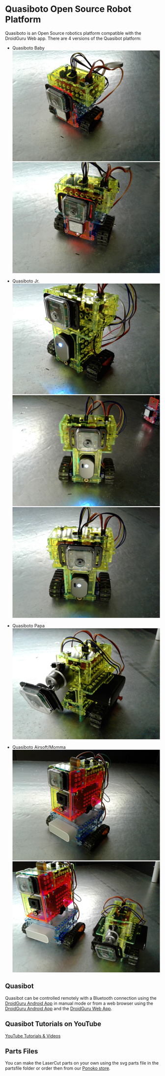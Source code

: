 # Quasiboto Open Source Robot Platform

Quasiboto is an Open Source robotics platform compatible with the DroidGuru Web app. There are 4 versions of the Quasibot platform:

* Quasiboto Baby
![Quasiboto Baby](./pics/quasibotBaby_iso.jpg)
![Quasiboto Baby](./pics/quasibotBaby_front.jpg)

* Quasiboto Jr.
![Quasiboto Jr.](./pics/quasibotJr_side.jpg)
![Quasiboto Jr.](./pics/quasibotJr_front1.jpg)
![Quasiboto Jr.](./pics/quasibotJr_front2.jpg)

* Quasiboto Papa
![Quasiboto Papa](./pics/quasibotPapa_iso.jpg)

* Quasiboto Airsoft/Momma
![Quasiboto Airsoft/Momma](./pics/quasibotAirsoft.jpg)
![Quasiboto Airsoft/Momma](./pics/quasibot_airsoft_papa.jpg)

## Quasibot
Quasibot can be controlled remotely with a Bluetooth connection using the [DroidGuru Android App](https://play.google.com/store/apps/details?id=ris.com.robotbuddy) in manual mode or from a web browser using the [DroidGuru Android App](https://play.google.com/store/apps/details?id=ris.com.robotbuddy) and the [DroidGuru Web App](http://droidguru.net/).

## Quasibot Tutorials on YouTube
[YouTube Tutorials & Videos](https://www.youtube.com/channel/UCOfMeLmnqhktNxsNVfA3sCg)

## Parts Files
You can make the LaserCut parts on your own using the svg parts file in the partsfile folder or order then from our [Ponoko store](https://www.ponoko.com/design-your-own/products/quasiboto-airsoft-momma-15365#).
